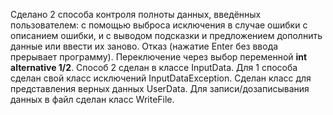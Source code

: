 Сделано 2 способа контроля полноты данных, введённых пользователем: 
с помощью выброса исключения в случае ошибки с описанием ошибки, 
и с выводом подсказки и предложением дополнить данные  или  ввести их заново. 
Отказ (нажатие Enter без ввода прерывает программу). 
Переключение через выбор переменной **int alternative 1/2**.
Способ 2 сделан в классе InputData.
Для 1 способа сделан свой класс исключений InputDataException.
Сделан класс для представления верных данных UserData.
Для записи/дозаписывания данных в файл сделан класс WriteFile.
